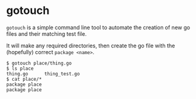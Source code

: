 # gotouch

`gotouch` is a simple command line tool to automate the creation of new go
files and their matching test file.

It will make any required directories, then create the go file with the
(hopefully) correct `package <name>`.

```shell
$ gotouch place/thing.go
$ ls place
thing.go      thing_test.go
$ cat place/*
package place
package place
```
